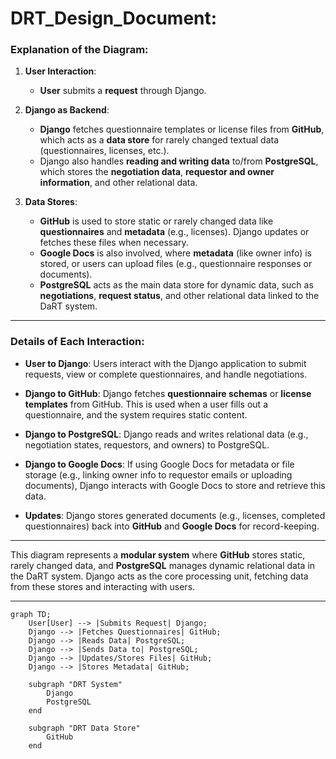 # DRT_Design_Document:

### **Explanation of the Diagram**:

1. **User Interaction**:
   - **User** submits a **request** through Django.
   
2. **Django as Backend**:
   - **Django** fetches questionnaire templates or license files from **GitHub**, which acts as a **data store** for rarely changed textual data (questionnaires, licenses, etc.).
   - Django also handles **reading and writing data** to/from **PostgreSQL**, which stores the **negotiation data**, **requestor and owner information**, and other relational data.

3. **Data Stores**:
   - **GitHub** is used to store static or rarely changed data like **questionnaires** and **metadata** (e.g., licenses). Django updates or fetches these files when necessary.
   - **Google Docs** is also involved, where **metadata** (like owner info) is stored, or users can upload files (e.g., questionnaire responses or documents).
   - **PostgreSQL** acts as the main data store for dynamic data, such as **negotiations**, **request status**, and other relational data linked to the DaRT system.

---

### **Details of Each Interaction**:

- **User to Django**: Users interact with the Django application to submit requests, view or complete questionnaires, and handle negotiations.
  
- **Django to GitHub**: Django fetches **questionnaire schemas** or **license templates** from GitHub. This is used when a user fills out a questionnaire, and the system requires static content.

- **Django to PostgreSQL**: Django reads and writes relational data (e.g., negotiation states, requestors, and owners) to PostgreSQL.

- **Django to Google Docs**: If using Google Docs for metadata or file storage (e.g., linking owner info to requestor emails or uploading documents), Django interacts with Google Docs to store and retrieve this data.

- **Updates**: Django stores generated documents (e.g., licenses, completed questionnaires) back into **GitHub** and **Google Docs** for record-keeping.

---

This diagram represents a **modular system** where **GitHub** stores static, rarely changed data, and **PostgreSQL** manages dynamic relational data in the DaRT system. Django acts as the core processing unit, fetching data from these stores and interacting with users.

---

```mermaid
graph TD;
    User[User] --> |Submits Request| Django;
    Django --> |Fetches Questionnaires| GitHub;
    Django --> |Reads Data| PostgreSQL;
    Django --> |Sends Data to| PostgreSQL;
    Django --> |Updates/Stores Files| GitHub;
    Django --> |Stores Metadata| GitHub;

    subgraph "DRT System"
        Django
        PostgreSQL
    end

    subgraph "DRT Data Store"
        GitHub
    end
